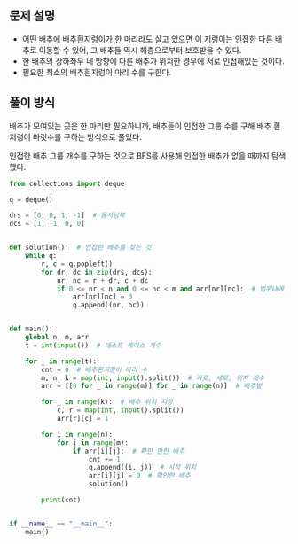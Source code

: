 ## 문제 설명
- 어떤 배추에 배추흰지렁이가 한 마리라도 살고 있으면 이 지렁이는 인접한 다른 배추로 이동할 수 있어, 그 배추들 역시 해충으로부터 보호받을 수 있다.
- 한 배추의 상하좌우 네 방향에 다른 배추가 위치한 경우에 서로 인접해있는 것이다.
- 필요한 최소의 배추흰지렁이 마리 수를 구한다.

## 풀이 방식

배추가 모여있는 곳은 한 마리만 필요하니까, 배추들이 인접한 그룹 수를 구해 배추 흰 지렁이 마릿수를 구하는 방식으로 풀었다.

인접한 배추 그룹 개수를 구하는 것으로 BFS를 사용해 인접한 배추가 없을 때까지 탐색했다.

``` python
from collections import deque

q = deque()

drs = [0, 0, 1, -1]  # 동서남북
dcs = [1, -1, 0, 0]


def solution():  # 인접한 배추를 찾는 것
    while q:
        r, c = q.popleft()
        for dr, dc in zip(drs, dcs):
            nr, nc = r + dr, c + dc
            if 0 <= nr < n and 0 <= nc < m and arr[nr][nc]:  # 범위내에 있으며, 배추인지
                arr[nr][nc] = 0
                q.append((nr, nc))


def main():
    global n, m, arr
    t = int(input())  # 테스트 케이스 개수

    for _ in range(t):
        cnt = 0  # 배추흰지렁이 마리 수
        m, n, k = map(int, input().split())  # 가로, 세로, 위치 개수
        arr = [[0 for _ in range(m)] for _ in range(n)]  # 배추밭

        for _ in range(k):  # 배추 위치 지정
            c, r = map(int, input().split())
            arr[r][c] = 1

        for i in range(n):
            for j in range(m):
                if arr[i][j]:  # 확인 안한 배추
                    cnt += 1
                    q.append((i, j))  # 시작 위치
                    arr[i][j] = 0  # 확인한 배추
                    solution()

        print(cnt)


if __name__ == "__main__":
    main()

```
